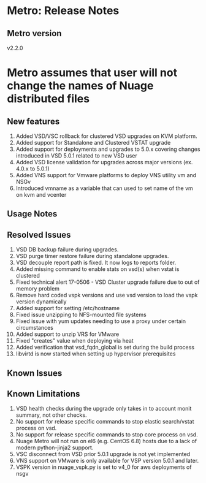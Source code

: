 # Metro: Release Notes

## Metro version
v2.2.0

# Metro assumes that user will not change the names of Nuage distributed files

## New features
1. Added VSD/VSC rollback for clustered VSD upgrades on KVM platform.
1. Added support for Standalone and Clustered VSTAT upgrade
1. Added support for deployments and upgrades to 5.0.x covering changes introduced in VSD 5.0.1 related to new VSD user
1. Added VSD license validation for upgrades across major versions (ex. 4.0.x to 5.0.1)
1. Added VNS support for Vmware platforms to deploy VNS utility vm and NSGv
1. Introduced vmname as a variable that can used to set name of the vm on kvm and vcenter
 
## Usage Notes
 
## Resolved Issues
1. VSD DB backup failure during upgrades.
1. VSD purge timer restore failure during standalone upgrades.
1. VSD decouple report path is fixed. It now logs to reports folder. 
1. Added missing command to enable stats on vsd(s) when vstat is clustered
1. Fixed technical alert 17-0506 - VSD Cluster upgrade failure due to out of memory problem
1. Remove hard coded vspk versions and use vsd version to load the vspk version dynamically 
1. Added support for setting /etc/hostname
1. Fixed issue unzipping to NFS-mounted file systems
1. Fixed issue with yum updates needing to use a proxy under certain circumstances
1. Added support to unzip VRS for VMware
1. Fixed "creates" value when deploying via heat
1. Added verification that vsd_fqdn_global is set during the build process
1. libvirtd is now started when setting up hypervisor prerequisites

## Known Issues
 
## Known Limitations
 
1. VSD health checks during the upgrade only takes in to account monit summary, not other checks.
1. No support for release specific commands to stop elastic search/vstat process on vsd.
1. No support for release specific commands to stop core process on vsd.
1. Nuage Metro will not run on el6 (e.g. CentOS 6.8) hosts due to a lack of modern python-jinja2 support.
1. VSC disconnect from VSD prior 5.0.1 upgrade is not yet implemented
1. VNS support on VMware is only available for VSP version 5.0.1 and later.
1. VSPK version in nuage_vspk.py is set to v4_0 for aws deployments of nsgv

